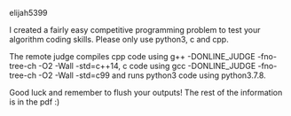 elijah5399

I created a fairly easy competitive programming problem to test your algorithm coding skills. Please only use python3, c and cpp.

The remote judge compiles cpp code using g++ -DONLINE_JUDGE -fno-tree-ch -O2 -Wall -std=c++14, c code using gcc -DONLINE_JUDGE -fno-tree-ch -O2 -Wall -std=c99 and runs python3 code using python3.7.8.

Good luck and remember to flush your outputs! The rest of the information is in the pdf :)
